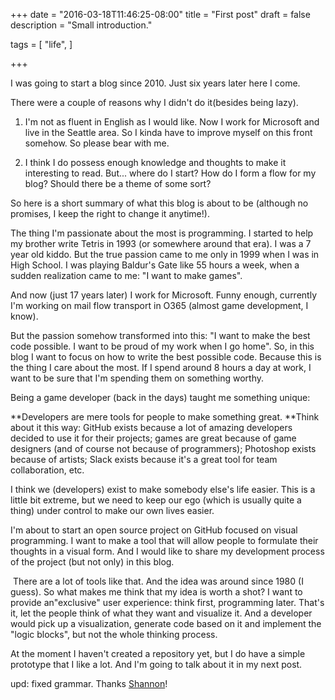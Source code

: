 +++
date = "2016-03-18T11:46:25-08:00"
title = "First post"
draft = false
description = "Small introduction."

tags = [
  "life",
  ]

+++

I was going to start a blog since 2010. Just six years later here I come.  

There were a couple of reasons why I didn't do it(besides being lazy).  

1) I'm not as fluent in English as I would like. Now I work for Microsoft and live in the Seattle area. So I kinda have to improve myself on this front somehow. So please bear with me.  

2) I think I do possess enough knowledge and thoughts to make it interesting to read. But... where do I start? How do I form a flow for my blog? Should there be a theme of some sort?  

So here is a short summary of what this blog is about to be (although no promises, I keep the right to change it anytime!).  

The thing I'm passionate about the most is programming. I started to help my brother write Tetris in 1993 (or somewhere around that era). I was a 7 year old kiddo. But the true passion came to me only in 1999 when I was in High School. I was playing Baldur's Gate like 55 hours a week, when a sudden realization came to me: "I want to make games".  

And now (just 17 years later) I work for Microsoft. Funny enough, currently I'm working on mail flow transport in O365 (almost game development, I know).  

But the passion somehow transformed into this: "I want to make the best code possible. I want to be proud of my work when I go home". So, in this blog I want to focus on how to write the best possible code. Because this is the thing I care about the most. If I spend around 8 hours a day at work, I want to be sure that I'm spending them on something worthy.  

Being a game developer (back in the days) taught me something unique:  

**Developers are mere tools for people to make something great. **Think about it this way: GitHub exists because a lot of amazing developers decided to use it for their projects; games are great because of game designers (and of course not because of programmers); Photoshop exists because of artists; Slack exists because it's a great tool for team collaboration, etc.  

I think we (developers) exist to make somebody else's life easier. This is a little bit extreme, but we need to keep our ego (which is usually quite a thing) under control to make our own lives easier.  

I'm about to start an open source project on GitHub focused on visual programming. I want to make a tool that will allow people to formulate their thoughts in a visual form. And I would like to share my development process of the project (but not only) in this blog.  

 There are a lot of tools like that. And the idea was around since 1980 (I guess). So what makes me think that my idea is worth a shot? I want to provide an"exclusive" user experience: think first, programming later. That's it, let the people think of what they want and visualize it. And a developer would pick up a visualization, generate code based on it and implement the "logic blocks", but not the whole thinking process.  

At the moment I haven't created a repository yet, but I do have a simple prototype that I like a lot. And I'm going to talk about it in my next post.  

upd: fixed grammar. Thanks [Shannon](https://www.facebook.com/shannon.mckeon1)!  